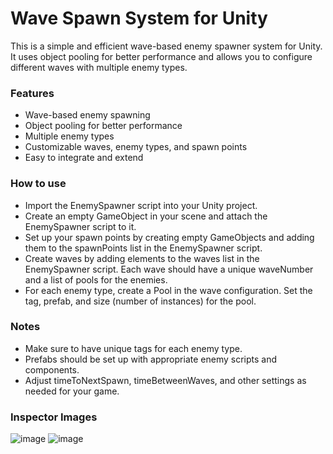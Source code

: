 # Wave Spawn System for Unity

This is a simple and efficient wave-based enemy spawner system for Unity. It uses object pooling for better performance and allows you to configure different waves with multiple enemy types.

### Features
- Wave-based enemy spawning
- Object pooling for better performance
- Multiple enemy types
- Customizable waves, enemy types, and spawn points
- Easy to integrate and extend
### How to use
- Import the EnemySpawner script into your Unity project.
- Create an empty GameObject in your scene and attach the EnemySpawner script to it.
- Set up your spawn points by creating empty GameObjects and adding them to the spawnPoints list in the EnemySpawner script.
- Create waves by adding elements to the waves list in the EnemySpawner script. Each wave should have a unique waveNumber and a list of pools for the enemies.
- For each enemy type, create a Pool in the wave configuration. Set the tag, prefab, and size (number of instances) for the pool.

### Notes
- Make sure to have unique tags for each enemy type.
- Prefabs should be set up with appropriate enemy scripts and components.
- Adjust timeToNextSpawn, timeBetweenWaves, and other settings as needed for your game.

### Inspector Images
 
![image](https://user-images.githubusercontent.com/30018589/229886525-eae6519b-6a39-4a4d-b366-4b602e0b6b83.png)
![image](https://user-images.githubusercontent.com/30018589/229886584-466c7804-ea82-4829-8f72-c256e6d9114c.png)
